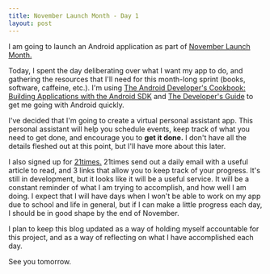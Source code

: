 ```yaml
---
title: November Launch Month - Day 1
layout: post
---
```


I am going to launch an Android application as part of [November Launch Month.](http://news.ycombinator.com/item?id=1773398 "November Launch Month")

Today, I spent the day deliberating over what I want my app to do, and gathering the resources that I'll need for this month-long sprint (books, software, caffeine, etc.). I'm using [The Android Developer's Cookbook: Building Applications with the Android SDK](http://www.amazon.com/Android-Developers-Cookbook-Building-Applications/dp/0321741234 "The Android Developer's Cookbook: Building Applications with the Android SDK") and [The Developer's Guide](http://developer.android.com/guide/index.html "The Developer's Guide") to get me going with Android quickly.

I've decided that I'm going to create a virtual personal assistant app. This personal assistant will help you schedule events, keep track of what you need to get done, and encourage you to **get it done.**  I don't have all the details fleshed out at this point, but I'll have more about this later.

I also signed up for [21times.](http://hn.21times.org) 21times send out a daily email with a useful article to read, and 3 links that allow you to keep track of your progress. It's still in development, but it looks like it will be a useful service. It will be a constant reminder of what I am trying to accomplish, and how well I am doing. I expect that I will have days when I won't be able to work on my app due to school and life in general, but if I can make a little progress each day, I should be in good shape by the end of November.

I plan to keep this blog updated as a way of holding myself accountable for this project, and as a way of reflecting on what I have accomplished each day.

See you tomorrow.

